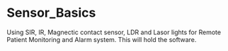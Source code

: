 # Sensor_Basics
Using SIR, IR, Magnectic contact sensor, LDR and Lasor lights for Remote Patient Monitoring and Alarm system. This will hold the software. 
